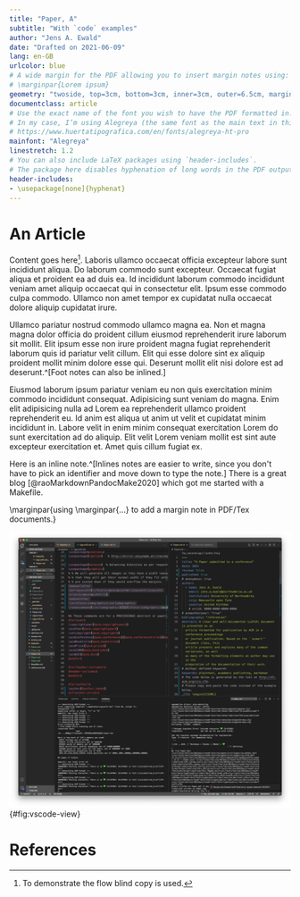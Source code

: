 ```yaml
---
title: "Paper, A"
subtitle: "With `code` examples"
author: "Jens A. Ewald"
date: "Drafted on 2021-06-09"
lang: en-GB 
urlcolor: blue
# A wide margin for the PDF allowing you to insert margin notes using:
# \marginpar{Lorem ipsum}
geometry: "twoside, top=3cm, bottom=3cm, inner=3cm, outer=6.5cm, marginparwidth=3cm, marginparsep=0.5cm"
documentclass: article
# Use the exact name of the font you wish to have the PDF formatted in.
# In my case, I’m using Alegreya (the same font as the main text in this blog): 
# https://www.huertatipografica.com/en/fonts/alegreya-ht-pro
mainfont: "Alegreya"
linestretch: 1.2
# You can also include LaTeX packages using `header-includes`.
# The package here disables hyphenation of long words in the PDF output.
header-includes:
- \usepackage[none]{hyphenat}
---
```



# An Article

Content goes here[^Content]. Laboris ullamco occaecat officia excepteur labore sunt incididunt aliqua. Do laborum commodo sunt excepteur. Occaecat fugiat aliqua et proident ea ad duis ea. Id incididunt laborum commodo incididunt veniam amet aliquip occaecat qui in consectetur elit. Ipsum esse commodo culpa commodo. Ullamco non amet tempor ex cupidatat nulla occaecat dolore aliquip cupidatat irure.

[^Content]: To demonstrate the flow blind copy is used.

Ullamco pariatur nostrud commodo ullamco magna ea. Non et magna magna dolor officia do proident cillum eiusmod reprehenderit irure laborum sit mollit. Elit ipsum esse non irure proident magna fugiat reprehenderit laborum quis id pariatur velit cillum. Elit qui esse dolore sint ex aliquip proident mollit minim dolore esse qui. Deserunt mollit elit nisi dolore est ad deserunt.^[Foot notes can also be inlined.]

Eiusmod laborum ipsum pariatur veniam eu non quis exercitation minim commodo incididunt consequat. Adipisicing sunt veniam do magna. Enim elit adipisicing nulla ad Lorem ea reprehenderit ullamco proident reprehenderit eu. Id anim est aliqua ut anim ut velit et cupidatat minim incididunt in. Labore velit in enim minim consequat exercitation Lorem do sunt exercitation ad do aliquip. Elit velit Lorem veniam mollit est sint aute excepteur exercitation et. Amet quis cillum fugiat ex.


Here is an inline note.^[Inlines notes are easier to write, since
you don't have to pick an identifier and move down to type the
note.] There is a great blog [@raoMarkdownPandocMake2020] which got me started with a Makefile.

\marginpar{using \\marginpar\{…\} to add a margin note in PDF/Tex documents.}

![Editing a template in Visual Studion Code](images/vscode-view.png){#fig:vscode-view}


# References
